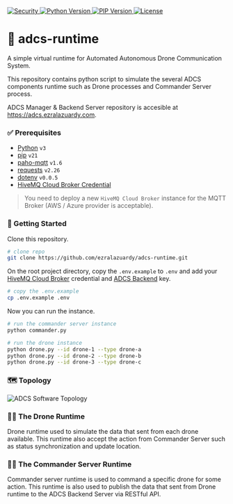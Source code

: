 <a href="https://github.com/ezralazuardy/adcs-runtime/actions/workflows/codeql-analysis.yml">
  <img src="https://img.shields.io/github/workflow/status/ezralazuardy/adcs-runtime/CodeQL?label=security" alt="Security">
</a>
<a href="https://www.python.org">
    <img alt="Python Version" src="https://img.shields.io/badge/python-%3E%3D%203-blue">
</a>
<a href="https://pypi.org/project/pip">
    <img alt="PIP Version" src="https://img.shields.io/badge/pip-%3E%3D%2021-cadetblue">
</a>
<a href="https://github.com/ezralazuardy/adcs-runtime/blob/master/LICENSE">
  <img src="https://img.shields.io/github/license/ezralazuardy/pluvia-api" alt="License">
</a>

# 🤖 adcs-runtime

A simple virtual runtime for Automated Autonomous Drone Communication System.

This repository contains python script to simulate the several ADCS components runtime such as Drone processes and Commander Server process.

ADCS Manager & Backend Server repository is accesible at https://adcs.ezralazuardy.com.

### ✅ Prerequisites

* [Python](https://www.python.org) `v3`
* [pip](https://pypi.org/project/pip) `v21`
* [paho-mqtt](https://pypi.org/project/paho-mqtt) `v1.6`
* [requests](https://pypi.org/project/requests) `v2.26`
* [dotenv](https://pypi.org/project/dotenv) `v0.0.5`
* [HiveMQ Cloud Broker Credential](https://www.hivemq.com/mqtt-cloud-broker)

> You need to deploy a new `HiveMQ Cloud Broker` instance for the MQTT Broker (AWS / Azure provider is acceptable).

### 🚀 Getting Started

Clone this repository.

```bash
# clone repo
git clone https://github.com/ezralazuardy/adcs-runtime.git
```

On the root project directory, copy the `.env.example` to `.env` and add your
[HiveMQ Cloud Broker](https://www.hivemq.com/mqtt-cloud-broker) credential and
[ADCS Backend](https://github.com/ezralazuardy/adcs) key.

```bash
# copy the .env.example
cp .env.example .env
```

Now you can run the instance.

``` bash
# run the commander server instance
python commander.py

# run the drone instance
python drone.py --id drone-1 --type drone-a
python drone.py --id drone-2 --type drone-b
python drone.py --id drone-3 --type drone-c
```

### 🗺️ Topology

![ADCS Software Topology](https://user-images.githubusercontent.com/24422019/144341602-86e17ae4-3991-470f-9d56-b5dd3ac18941.png)


### 🏃‍♂️ The Drone Runtime

Drone runtime used to simulate the data that sent from each drone available. This runtime also accept the action from Commander Server such as status synchronization and update location.

### 🏃‍♂️ The Commander Server Runtime

Commander server runtime is used to command a specific drone for some action. This runtime is also used to publish the data that sent from Drone runtime to the ADCS Backend Server via RESTful API.
